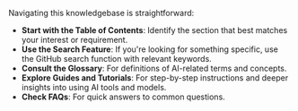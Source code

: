 ---
---

Navigating this knowledgebase is straightforward:

- **Start with the Table of Contents**: Identify the section that best matches your interest or requirement.
- **Use the Search Feature**: If you're looking for something specific, use the GitHub search function with relevant keywords.
- **Consult the Glossary**: For definitions of AI-related terms and concepts.
- **Explore Guides and Tutorials**: For step-by-step instructions and deeper insights into using AI tools and models.
- **Check FAQs**: For quick answers to common questions.
